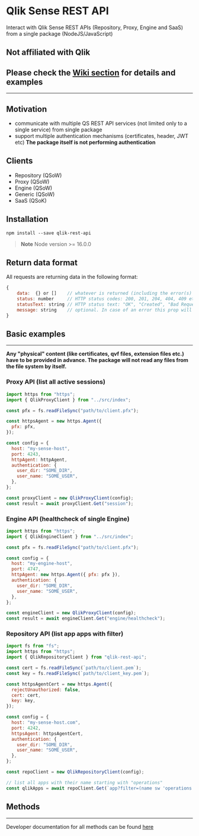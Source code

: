 # Qlik Sense REST API

Interact with Qlik Sense REST APIs (Repository, Proxy, Engine and SaaS) from a single package (NodeJS/JavaScript)

## Not affiliated with Qlik

## Please check the [Wiki section](https://github.com/Informatiqal/qlik-rest-api/wiki) for details and examples

---

## Motivation

- communicate with multiple QS REST API services (not limited only to a single service) from single package
- support multiple authentication mechanisms (certificates, header, JWT etc) **The package itself is not performing authentication**

## Clients

- Repository (QSoW)
- Proxy (QSoW)
- Engine (QSoW)
- Generic (QSoW)
- SaaS (QSoK)

## Installation

`npm install --save qlik-rest-api`

> **Note**
> Node version >= 16.0.0

## Return data format

All requests are returning data in the following format:

```javascript
{
    data:  {} or []    // whatever is returned (including the error(s) details if error)
    status: number     // HTTP status codes: 200, 201, 204, 404, 409 etc.
    statusText: string // HTTP status text: "OK", "Created", "Bad Request" etc.
    message: string    // optional. In case of an error this prop will be the raw message
}
```

## Basic examples

---

**Any "physical" content (like certificates, qvf files, extension files etc.) have to be provided in advance.
The package will not read any files from the file system by itself.**

### Proxy API (list all active sessions)

```javascript
import https from "https";
import { QlikProxyClient } from "../src/index";

const pfx = fs.readFileSync("path/to/client.pfx");

const httpsAgent = new https.Agent({
  pfx: pfx,
});

const config = {
  host: "my-sense-host",
  port: 4243,
  httpAgent: httpAgent,
  authentication: {
    user_dir: "SOME_DIR",
    user_name: "SOME_USER",
  },
};

const proxyClient = new QlikProxyClient(config);
const result = await proxyClient.Get("session");
```

### Engine API (healthcheck of single Engine)

```javascript
import https from "https";
import { QlikEngineClient } from "../src/index";

const pfx = fs.readFileSync("path/to/client.pfx");

const config = {
  host: "my-engine-host",
  port: 4747,
  httpAgent: new https.Agent({ pfx: pfx }),
  authentication: {
    user_dir: "SOME_DIR",
    user_name: "SOME_USER",
  },
};

const engineClient = new QlikProxyClient(config);
const result = await engineClient.Get("engine/healthcheck");
```

### Repository API (list app apps with filter)

```javascript
import fs from "fs";
import https from "https";
import { QlikRepositoryClient } from "qlik-rest-api";

const cert = fs.readFileSync(`path/to/client.pem`);
const key = fs.readFileSync(`path/to/client_key.pem`);

const httpsAgentCert = new https.Agent({
  rejectUnauthorized: false,
  cert: cert,
  key: key,
});

const config = {
  host: "my-sense-host.com",
  port: 4242,
  httpsAgent: httpsAgentCert,
  authentication: {
    user_dir: "SOME_DIR",
    user_name: "SOME_USER",
  },
};

const repoClient = new QlikRepositoryClient(config);

// list all apps with their name starting with "operations"
const qlikApps = await repoClient.Get(`app?filter=(name sw 'operations')`);
```

## Methods

---

Developer documentation for all methods can be found [here](https://informatiqal.github.io/qlik-rest-api/modules.html)
